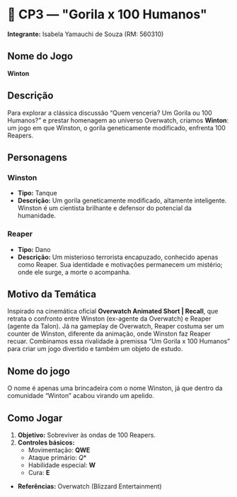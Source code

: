 # 🦍 CP3 — "Gorila x 100 Humanos"

**Integrante:** Isabela Yamauchi de Souza (RM: 560310)

## Nome do Jogo
**Winton**

## Descrição
Para explorar a clássica discussão “Quem venceria? Um Gorila ou 100 Humanos?” e prestar homenagem ao universo Overwatch, criamos **Winton**: um jogo em que Winston, o gorila geneticamente modificado, enfrenta 100 Reapers.

## Personagens

### Winston
* **Tipo:** Tanque  
* **Descrição:** Um gorila geneticamente modificado, altamente inteligente. Winston é um cientista brilhante e defensor do potencial da humanidade.

### Reaper
* **Tipo:** Dano  
* **Descrição:** Um misterioso terrorista encapuzado, conhecido apenas como Reaper. Sua identidade e motivações permanecem um mistério; onde ele surge, a morte o acompanha.

## Motivo da Temática
Inspirado na cinemática oficial **Overwatch Animated Short | Recall**, que retrata o confronto entre Winston (ex-agente da Overwatch) e Reaper (agente da Talon). Já na gameplay de Overwatch, Reaper costuma ser um counter de Winston, diferente da animação, onde Winston faz Reaper recuar. Combinamos essa rivalidade à premissa “Um Gorila x 100 Humanos” para criar um jogo divertido e também um objeto de estudo.

## Nome do jogo
O nome é apenas uma brincadeira com o nome Winston, já que dentro da comunidade “Winton” acabou virando um apelido.

## Como Jogar
1. **Objetivo:** Sobreviver às ondas de 100 Reapers.  
2. **Controles básicos:**  
   * Movimentação: **QWE**  
   * Ataque primário: *Q**  
   * Habilidade especial: **W**
   * Cura: **E**
     

 
* **Referências:** Overwatch (Blizzard Entertainment)

